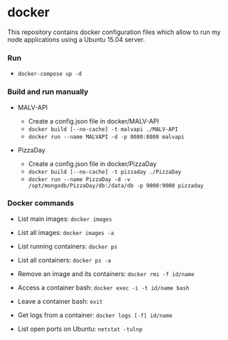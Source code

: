 # docker

This repository contains docker configuration files which allow to run my node applications using a Ubuntu 15.04 server.

### Run

  - `docker-compose up -d`

### Build and run manually

- MALV-API

  - Create a config.json file in docker/MALV-API
  - `docker build [--no-cache] -t malvapi ./MALV-API`
  - `docker run --name MALVAPI -d -p 8080:8080 malvapi`

- PizzaDay

  - Create a config.json file in docker/PizzaDay
  - `docker build [--no-cache] -t pizzaday ./PizzaDay`
  - `docker run --name PizzaDay -d -v /opt/mongodb/PizzaDay/db:/data/db -p 9000:9000 pizzaday`

### Docker commands

- List main images: `docker images`

- List all images: `docker images -a`

- List running containers: `docker ps`

- List all containers: `docker ps -a`

- Remove an image and its containers: `docker rmi -f id/name`

- Access a container bash: `docker exec -i -t id/name bash`

- Leave a container bash: `exit`

- Get logs from a container: `docker logs [-f] id/name`

- List open ports on Ubuntu: `netstat -tulnp`